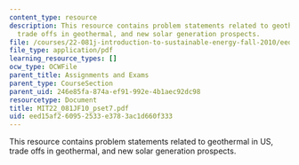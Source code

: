 ```yaml
---
content_type: resource
description: This resource contains problem statements related to geothermal in US,
  trade offs in geothermal, and new solar generation prospects.
file: /courses/22-081j-introduction-to-sustainable-energy-fall-2010/eed15af260952533e3783ac1d660f333_MIT22_081JF10_pset7.pdf
file_type: application/pdf
learning_resource_types: []
ocw_type: OCWFile
parent_title: Assignments and Exams
parent_type: CourseSection
parent_uid: 246e85fa-874a-ef91-992e-4b1aec92dc98
resourcetype: Document
title: MIT22_081JF10_pset7.pdf
uid: eed15af2-6095-2533-e378-3ac1d660f333
---
```

This resource contains problem statements related to geothermal in US, trade offs in geothermal, and new solar generation prospects.

